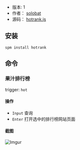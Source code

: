 - 版本: 1
- 作者： [solobat](https://github.com/solobat)
- 源码： [hotrank.js](https://github.com/Steward-launcher/steward-plugins/blob/master/plugins/hotrank.js)

## 安装
`spm install hotrank`

## 命令
### 果汁排行榜
trigger: `hot `

#### 操作
- `Input` 查询
- `Enter` 打开选中的排行榜网站页面

#### 截图
![Imgur](https://i.imgur.com/Shr3Udg.png)